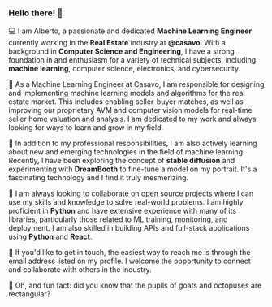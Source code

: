 ### Hello there! 👋

💻 I am Alberto, a passionate and dedicated **Machine Learning Engineer** currently working in the **Real Estate** industry at **@casavo**. With a background in **Computer Science and Engineering**, I have a strong foundation in and enthusiasm for a variety of technical subjects, including **machine learning**, computer science, electronics, and cybersecurity.

🦄 As a Machine Learning Engineer at Casavo, I am responsible for designing and implementing machine learning models and algorithms for the real estate market. This includes enabling seller-buyer matches, as well as improving our proprietary AVM and computer vision models for real-time seller home valuation and analysis. I am dedicated to my work and always looking for ways to learn and grow in my field.

🧪 In addition to my professional responsibilities, I am also actively learning about new and emerging technologies in the field of machine learning. Recently, I have been exploring the concept of **stable diffusion** and experimenting with **DreamBooth** to fine-tune a model on my portrait. It's a fascinating technology and I find it truly mesmerizing.

👫 I am always looking to collaborate on open source projects where I can use my skills and knowledge to solve real-world problems. I am highly proficient in **Python** and have extensive experience with many of its libraries, particularly those related to ML training, monitoring, and deployment. I am also skilled in building APIs and full-stack applications using **Python** and **React**.

📧 If you'd like to get in touch, the easiest way to reach me is through the email address listed on my profile. I welcome the opportunity to connect and collaborate with others in the industry.

🐐 Oh, and fun fact: did you know that the pupils of goats and octopuses are rectangular? 
